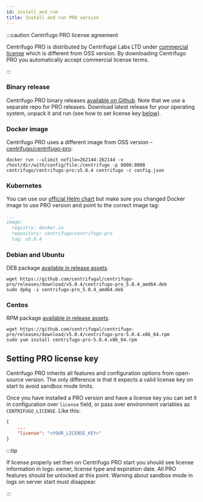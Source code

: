 ```yaml
---
id: install_and_run
title: Install and run PRO version
---
```


:::caution Centrifugo PRO license agreement

Centrifugo PRO is distributed by Centrifugal Labs LTD under [commercial license](/license) which is different from OSS version. By downloading Centrifugo PRO you automatically accept commercial license terms.

:::

### Binary release

Centrifugo PRO binary releases [available on Github](https://github.com/centrifugal/centrifugo-pro/releases). Note that we use a separate repo for PRO releases. Download latest release for your operating system, unpack it and run (see how to set license key [below](#setting-pro-license-key)).

### Docker image

Centrifugo PRO uses a different image from OSS version – [centrifugo/centrifugo-pro](https://hub.docker.com/repository/docker/centrifugo/centrifugo-pro):

```
docker run --ulimit nofile=262144:262144 -v /host/dir/with/config/file:/centrifugo -p 8000:8000 centrifugo/centrifugo-pro:v5.0.4 centrifugo -c config.json
```

### Kubernetes

You can use our [official Helm chart](https://github.com/centrifugal/helm-charts) but make sure you changed Docker image to use PRO version and point to the correct image tag:

```yaml title="values.yaml"
...
image:
  registry: docker.io
  repository: centrifugo/centrifugo-pro
  tag: v5.0.4
```

### Debian and Ubuntu

DEB package [available in release assets](https://github.com/centrifugal/centrifugo-pro/releases).

```
wget https://github.com/centrifugal/centrifugo-pro/releases/download/v5.0.4/centrifugo-pro_5.0.4_amd64.deb
sudo dpkg -i centrifugo-pro_5.0.4_amd64.deb
```

### Centos

RPM package [available in release assets](https://github.com/centrifugal/centrifugo-pro/releases).

```
wget https://github.com/centrifugal/centrifugo-pro/releases/download/v5.0.4/centrifugo-pro-5.0.4.x86_64.rpm
sudo yum install centrifugo-pro-5.0.4.x86_64.rpm
```

## Setting PRO license key

Centrifugo PRO inherits all features and configuration options from open-source version. The only difference is that it expects a valid license key on start to avoid sandbox mode limits.

Once you have installed a PRO version and have a license key you can set it in configuration over `license` field, or pass over environment variables as `CENTRIFUGO_LICENSE`. Like this:

```json title="config.json"
{
    ...
    "license": "<YOUR_LICENSE_KEY>"
}
```

:::tip

If license properly set then on Centrifugo PRO start you should see license information in logs: owner, license type and expiration date. All PRO features should be unlocked at this point. Warning about sandbox mode in logs on server start must disappear.

:::
